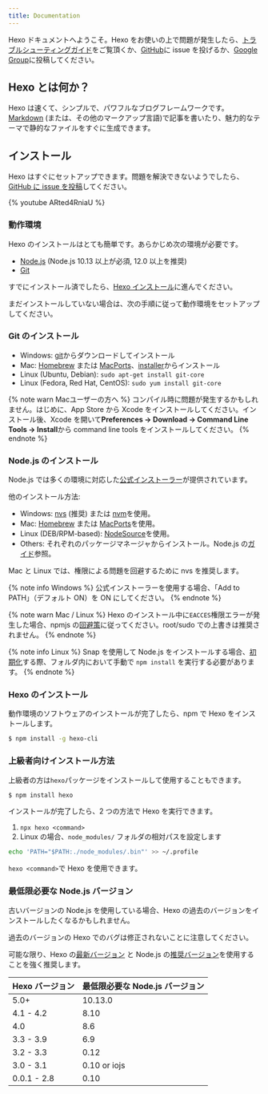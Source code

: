 ```yaml
---
title: Documentation
---
```


Hexo ドキュメントへようこそ。Hexo をお使いの上で問題が発生したら、[トラブルシューティングガイド](troubleshooting.html)をご覧頂くか、[GitHub](https://github.com/hexojs/hexo/issues)に issue を投げるか、[Google Group](https://groups.google.com/group/hexo)に投稿してください。

## Hexo とは何か？

Hexo は速くて、シンプルで、パワフルなブログフレームワークです。[Markdown](http://daringfireball.net/projects/markdown/) (または、その他のマークアップ言語)で記事を書いたり、魅力的なテーマで静的なファイルをすぐに生成できます。

## インストール

Hexo はすぐにセットアップできます。問題を解決できないようでしたら、[GitHub に issue を投稿](https://github.com/hexojs/hexo/issues)してください。

{% youtube ARted4RniaU %}

### 動作環境

Hexo のインストールはとても簡単です。あらかじめ次の環境が必要です。

- [Node.js](http://nodejs.org/) (Node.js 10.13 以上が必須, 12.0 以上を推奨)
- [Git](http://git-scm.com/)

すでにインストール済でしたら、[Hexo インストール](#Install-Hexo)に進んでください。

まだインストールしていない場合は、次の手順に従って動作環境をセットアップしてください。

### Git のインストール

- Windows: [git](https://git-scm.com/download/win)からダウンロードしてインストール
- Mac: [Homebrew](https://brew.sh/) または [MacPorts](http://www.macports.org/)、[installer](http://sourceforge.net/projects/git-osx-installer/)からインストール
- Linux (Ubuntu, Debian): `sudo apt-get install git-core`
- Linux (Fedora, Red Hat, CentOS): `sudo yum install git-core`

{% note warn Macユーザーの方へ %}
コンパイル時に問題が発生するかもしれません。はじめに、App Store から Xcode をインストールしてください。インストール後、Xcode を開いて**Preferences -> Download -> Command Line Tools -> Install**から command line tools をインストールしてください。
{% endnote %}

### Node.js のインストール

Node.js では多くの環境に対応した[公式インストーラー](https://nodejs.org/en/download/)が提供されています。

他のインストール方法:

- Windows: [nvs](https://github.com/jasongin/nvs/) (推奨) または [nvm](https://github.com/nvm-sh/nvm)を使用。
- Mac: [Homebrew](https://brew.sh/) または [MacPorts](http://www.macports.org/)を使用。
- Linux (DEB/RPM-based): [NodeSource](https://github.com/nodesource/distributions)を使用。
- Others: それぞれのパッケージマネージャからインストール。Node.js の[ガイド](https://nodejs.org/en/download/package-manager/)参照。

Mac と Linux では、権限による問題を回避するために nvs を推奨します。

{% note info Windows %}
公式インストーラーを使用する場合、「Add to PATH」（デフォルト ON）を ON にしてください。
{% endnote %}

{% note warn Mac / Linux %}
Hexo のインストール中に`EACCES`権限エラーが発生した場合、npmjs の[回避策](https://docs.npmjs.com/resolving-eacces-permissions-errors-when-installing-packages-globally)に従ってください。root/sudo での上書きは推奨されません。
{% endnote %}

{% note info Linux %}
Snap を使用して Node.js をインストールする場合、[初期化](/docs/commands#init)する際、フォルダ内において手動で `npm install` を実行する必要があります。
{% endnote %}

### Hexo のインストール

動作環境のソフトウェアのインストールが完了したら、npm で Hexo をインストールします。

```bash
$ npm install -g hexo-cli
```

### 上級者向けインストール方法

上級者の方は`hexo`パッケージをインストールして使用することもできます。

```bash
$ npm install hexo
```

インストールが完了したら、2 つの方法で Hexo を実行できます。

1. `npx hexo <command>`
2. Linux の場合、`node_modules/` フォルダの相対パスを設定します

```bash
echo 'PATH="$PATH:./node_modules/.bin"' >> ~/.profile
```

`hexo <command>`で Hexo を使用できます。

### 最低限必要な Node.js バージョン

古いバージョンの Node.js を使用している場合、Hexo の過去のバージョンをインストールしたくなるかもしれません。

過去のバージョンの Hexo でのバグは修正されないことに注意してください。

可能な限り、Hexo の[最新バージョン](https://www.npmjs.com/package/hexo?activeTab=versions) と Node.js の[推奨バージョン](#Requirements)を使用することを強く推奨します。

| Hexo バージョン | 最低限必要な Node.js バージョン |
| --------------- | ------------------------------- |
| 5.0+            | 10.13.0                         |
| 4.1 - 4.2       | 8.10                            |
| 4.0             | 8.6                             |
| 3.3 - 3.9       | 6.9                             |
| 3.2 - 3.3       | 0.12                            |
| 3.0 - 3.1       | 0.10 or iojs                    |
| 0.0.1 - 2.8     | 0.10                            |
